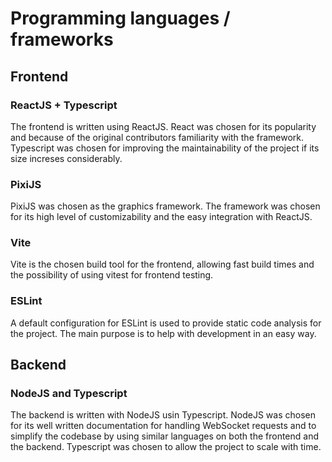 # Programming languages / frameworks

## Frontend

### ReactJS + Typescript

The frontend is written using ReactJS. React was chosen for its popularity and because of the original contributors familiarity with the framework. Typescript was chosen for improving the maintainability of the project if its size increses considerably.

### PixiJS

PixiJS was chosen as the graphics framework. The framework was chosen for its high level of customizability and the easy integration with ReactJS.

### Vite

Vite is the chosen build tool for the frontend, allowing fast build times and the possibility of using vitest for frontend testing.

### ESLint

A default configuration for ESLint is used to provide static code analysis for the project. The main purpose is to help with development in an easy way.


## Backend

### NodeJS and Typescript

The backend is written with NodeJS usin Typescript. NodeJS was chosen for its well written documentation for handling WebSocket requests and to simplify the codebase by using similar languages on both the frontend and the backend. Typescript was chosen to allow the project to scale with time.